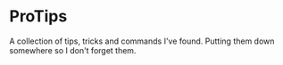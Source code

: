 ProTips
=======

A collection of tips, tricks and commands I've found. Putting them down somewhere so I don't forget them.
